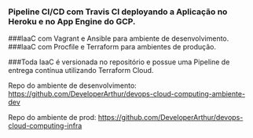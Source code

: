 ### Pipeline CI/CD com Travis CI deployando a Aplicação no Heroku e no App Engine do GCP.

###IaaC com Vagrant e Ansible para ambiente de desenvolvimento.
###IaaC com Procfile e Terraform para ambientes de produção.

###Toda IaaC é versionada no repositório e possue uma Pipeline de entrega contínua utilizando Terraform Cloud.

Repo do ambiente de desenvolvimento: https://github.com/DeveloperArthur/devops-cloud-computing-ambiente-dev

Repo do ambiente de prod: https://github.com/DeveloperArthur/devops-cloud-computing-infra

